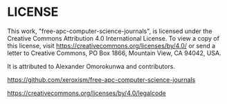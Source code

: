 # LICENSE

This work, "free-apc-computer-science-journals", is licensed under the
Creative Commons Attribution 4.0 International License. To view a copy of
this license, visit https://creativecommons.org/licenses/by/4.0/ or send
a letter to Creative Commons, PO Box 1866, Mountain View, CA 94042, USA.

It is attributed to Alexander Omorokunwa and contributors.

https://github.com/xeroxism/free-apc-computer-science-journals

https://creativecommons.org/licenses/by/4.0/legalcode
